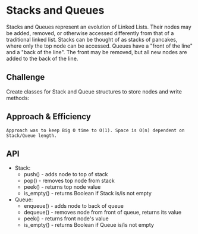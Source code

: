 # Stacks and Queues

Stacks and Queues represent an evolution of Linked Lists. Their nodes may be added, removed, or otherwise accessed differently from that of a traditional linked list. Stacks can be thought of as stacks of pancakes, where only the top node can be accessed. Queues have a "front of the line" and a "back of the line". The front may be removed, but all new nodes are added to the back of the line.

## Challenge

Create classes for Stack and Queue structures to store nodes and write methods:

## Approach & Efficiency

    Approach was to keep Big O time to O(1). Space is O(n) dependent on Stack/Queue length.

## API

-   Stack:
    -   push() - adds node to top of stack
    -   pop() - removes top node from stack
    -   peek() - returns top node value
    -   is_empty() - returns Boolean if Stack is/is not empty
-   Queue:
    -   enqueue() - adds node to back of queue
    -   dequeue() - removes node from front of queue, returns its value
    -   peek() - returns front node's value
    -   is_empty() - returns Boolean if Queue is/is not empty

